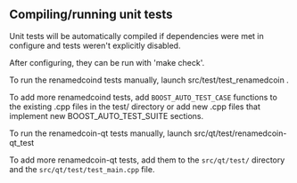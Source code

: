 Compiling/running unit tests
------------------------------------

Unit tests will be automatically compiled if dependencies were met in configure
and tests weren't explicitly disabled.

After configuring, they can be run with 'make check'.

To run the renamedcoind tests manually, launch src/test/test_renamedcoin .

To add more renamedcoind tests, add `BOOST_AUTO_TEST_CASE` functions to the existing
.cpp files in the test/ directory or add new .cpp files that
implement new BOOST_AUTO_TEST_SUITE sections.

To run the renamedcoin-qt tests manually, launch src/qt/test/renamedcoin-qt_test

To add more renamedcoin-qt tests, add them to the `src/qt/test/` directory and
the `src/qt/test/test_main.cpp` file.
